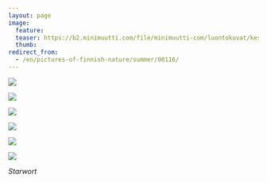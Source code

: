 ```yaml
---
layout: page
image:
  feature:
  teaser: https://b2.minimuutti.com/file/minimuutti-com/luontokuvat/kes%C3%A4/9/DS34620-245px.jpg
  thumb:
redirect_from:
  - /en/pictures-of-finnish-nature/summer/00116/
---
```


![](https://b2.minimuutti.com/file/minimuutti-com/luontokuvat/kes%C3%A4/9/DS34632-800px.jpg)

![](https://b2.minimuutti.com/file/minimuutti-com/luontokuvat/kes%C3%A4/9/DS34630-800px.jpg)

![](https://b2.minimuutti.com/file/minimuutti-com/luontokuvat/kes%C3%A4/9/DS34629-800px.jpg)

![](https://b2.minimuutti.com/file/minimuutti-com/luontokuvat/kes%C3%A4/9/DS34620-800px.jpg)

![](https://b2.minimuutti.com/file/minimuutti-com/luontokuvat/kes%C3%A4/9/DS34628-800px.jpg)

![](https://b2.minimuutti.com/file/minimuutti-com/luontokuvat/kes%C3%A4/9/DS34626-800px.jpg)

*Starwort*
